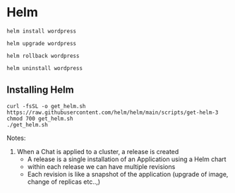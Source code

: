 # Helm

```
helm install wordpress

helm upgrade wordpress

helm rollback wordpress

helm uninstall wordpress
```

## Installing Helm

```
curl -fsSL -o get_helm.sh https://raw.githubusercontent.com/helm/helm/main/scripts/get-helm-3
chmod 700 get_helm.sh
./get_helm.sh
```

Notes:

1. When a Chat is applied to a cluster, a release is created
    - A release is a single installation of an Application using a Helm chart
    - within each release we can have multiple revisions
    - Each revision is like a snapshot of the application (upgrade of image, change of replicas etc..,)


